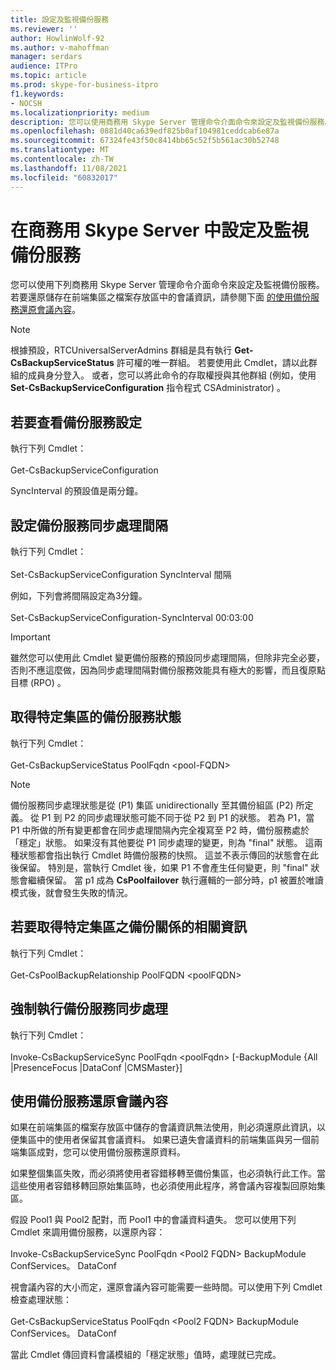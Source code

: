 ```yaml
---
title: 設定及監視備份服務
ms.reviewer: ''
author: HowlinWolf-92
ms.author: v-mahoffman
manager: serdars
audience: ITPro
ms.topic: article
ms.prod: skype-for-business-itpro
f1.keywords:
- NOCSH
ms.localizationpriority: medium
description: 您可以使用商務用 Skype Server 管理命令介面命令來設定及監視備份服務。
ms.openlocfilehash: 0881d40ca639edf825b0af104981ceddcab6e87a
ms.sourcegitcommit: 67324fe43f50c8414bb65c52f5b561ac30b52748
ms.translationtype: MT
ms.contentlocale: zh-TW
ms.lasthandoff: 11/08/2021
ms.locfileid: "60832017"
---
```

# <a name="configuring-and-monitoring-the-backup-service-in-skype-for-business-server"></a>在商務用 Skype Server 中設定及監視備份服務

您可以使用下列商務用 Skype Server 管理命令介面命令來設定及監視備份服務。 若要還原儲存在前端集區之檔案存放區中的會議資訊，請參閱下面 [的使用備份服務還原會議內容](#restore-conference-contents-using-the-backup-service)。

> [!NOTE]  
> 根據預設，RTCUniversalServerAdmins 群組是具有執行 **Get-CsBackupServiceStatus** 許可權的唯一群組。 若要使用此 Cmdlet，請以此群組的成員身分登入。 或者，您可以將此命令的存取權授與其他群組 (例如，使用 **Set-CsBackupServiceConfiguration** 指令程式 CSAdministrator) 。

## <a name="to-see-the-backup-service-configuration"></a>若要查看備份服務設定

執行下列 Cmdlet：<br/><br/>Get-CsBackupServiceConfiguration

SyncInterval 的預設值是兩分鐘。

## <a name="to-set-the-backup-service-sync-interval"></a>設定備份服務同步處理間隔

執行下列 Cmdlet：<br/><br/>Set-CsBackupServiceConfiguration SyncInterval 間隔

例如，下列會將間隔設定為3分鐘。<br/><br/>Set-CsBackupServiceConfiguration-SyncInterval 00:03:00


> [!IMPORTANT]  
> 雖然您可以使用此 Cmdlet 變更備份服務的預設同步處理間隔，但除非完全必要，否則不應這麼做，因為同步處理間隔對備份服務效能具有極大的影響，而且復原點目標 (RPO) 。

## <a name="to-get-the-backup-service-status-for-a-particular-pool"></a>取得特定集區的備份服務狀態

執行下列 Cmdlet：<br/><br/>Get-CsBackupServiceStatus PoolFqdn \<pool-FQDN>

> [!NOTE]  
> 備份服務同步處理狀態是從 (P1) 集區 unidirectionally 至其備份組區 (P2) 所定義。 從 P1 到 P2 的同步處理狀態可能不同于從 P2 到 P1 的狀態。 若為 P1，當 P1 中所做的所有變更都會在同步處理間隔內完全複寫至 P2 時，備份服務處於「穩定」狀態。 如果沒有其他要從 P1 同步處理的變更，則為 "final" 狀態。 這兩種狀態都會指出執行 Cmdlet 時備份服務的快照。 這並不表示傳回的狀態會在此後保留。 特別是，當執行 Cmdlet 後，如果 P1 不會產生任何變更，則 "final" 狀態會繼續保留。 當 p1 成為 **CsPoolfailover** 執行邏輯的一部分時，p1 被置於唯讀模式後，就會發生失敗的情況。

## <a name="to-get-information-about-the-backup-relationship-for-a-particular-pool"></a>若要取得特定集區之備份關係的相關資訊

執行下列 Cmdlet：<br/><br/>Get-CsPoolBackupRelationship PoolFQDN \<poolFQDN>

## <a name="to-force-a-backup-service-sync"></a>強制執行備份服務同步處理

執行下列 Cmdlet：<br/><br/>Invoke-CsBackupServiceSync PoolFqdn \<poolFqdn> [-BackupModule {All |PresenceFocus |DataConf |CMSMaster}]

## <a name="restore-conference-contents-using-the-backup-service"></a>使用備份服務還原會議內容 

如果在前端集區的檔案存放區中儲存的會議資訊無法使用，則必須還原此資訊，以便集區中的使用者保留其會議資料。 如果已遺失會議資料的前端集區與另一個前端集區成對，您可以使用備份服務還原資料。

如果整個集區失敗，而必須將使用者容錯移轉至備份集區，也必須執行此工作。當這些使用者容錯移轉回原始集區時，也必須使用此程序，將會議內容複製回原始集區。

假設 Pool1 與 Pool2 配對，而 Pool1 中的會議資料遺失。 您可以使用下列 Cmdlet 來調用備份服務，以還原內容：<br/><br/>Invoke-CsBackupServiceSync PoolFqdn \<Pool2 FQDN> BackupModule ConfServices。 DataConf

視會議內容的大小而定，還原會議內容可能需要一些時間。可以使用下列 Cmdlet 檢查處理狀態：<br/><br/>Get-CsBackupServiceStatus PoolFqdn \<Pool2 FQDN> BackupModule ConfServices。 DataConf

當此 Cmdlet 傳回資料會議模組的「穩定狀態」值時，處理就已完成。

